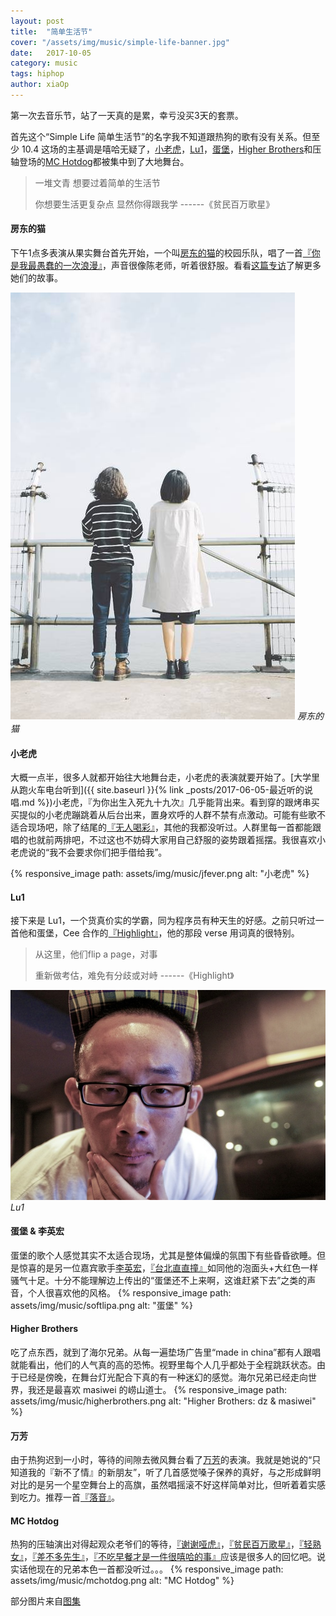 ```yaml
---
layout: post
title:  "简单生活节"
cover: "/assets/img/music/simple-life-banner.jpg"
date:   2017-10-05
category: music
tags: hiphop
author: xiaOp
---
```


第一次去音乐节，站了一天真的是累，幸亏没买3天的套票。

首先这个“Simple Life 简单生活节”的名字我不知道跟热狗的歌有没有关系。但至少 10.4 这场的主基调是嘻哈无疑了，[小老虎](http://i.xiami.com/jfever)，[Lu1](http://i.xiami.com/luirap)，[蛋堡](http://www.xiami.com/artist/bgqsdcca4)，[Higher Brothers](http://i.xiami.com/higherbrothers)和压轴登场的[MC Hotdog](http://www.xiami.com/artist/724)都被集中到了大地舞台。
> 一堆文青 想要过着简单的生活节
>
> 你想要生活更复杂点 显然你得跟我学
> ------《贫民百万歌星》

#### 房东的猫

下午1点多表演从果实舞台首先开始，一个叫[房东的猫](http://i.xiami.com/fangdongdemao)的校园乐队，唱了一首[『你是我最愚蠢的一次浪漫』](http://www.xiami.com/song/1796526633)，声音很像陈老师，听着很舒服。看看[这篇专访](http://dashi.streetvoice.cn/article/%E6%88%BF%E4%B8%9C%E7%9A%84%E7%8C%AB%E8%B6%81%E5%B9%B4%E8%BD%BB%E5%8E%BB%E8%BF%87%E5%96%9C%E6%AC%A2%E7%9A%84%E7%94%9F%E6%B4%BB/)了解更多她们的故事。

![你是我最愚蠢的一次浪漫](/assets/img/music/mao.jpg)
*房东的猫*

#### 小老虎

大概一点半，很多人就都开始往大地舞台走，小老虎的表演就要开始了。[大学里从跑火车电台听到]({{ site.baseurl }}{% link _posts/2017-06-05-最近听的说唱.md %})小老虎，『为你出生入死九十九次』几乎能背出来。看到穿的跟烤串买买提似的小老虎蹦跳着从后台出来，置身欢呼的人群不禁有点激动。可能有些歌不适合现场吧，除了结尾的[『无人喝彩』](http://www.xiami.com/song/1772491213)，其他的我都没听过。人群里每一首都能跟唱的也就前两排吧，不过这也不妨碍大家用自己舒服的姿势跟着摇摆。我很喜欢小老虎说的“我不会要求你们把手借给我”。

{% responsive_image path: assets/img/music/jfever.png alt: "小老虎" %}

#### Lu1

接下来是 Lu1，一个货真价实的学霸，同为程序员有种天生的好感。之前只听过一首他和蛋堡，Cee 合作的[『Highlight』](http://www.xiami.com/song/1776221807)，他的那段 verse 用词真的很特别。

> 从这里，他们flip a page，对事
>
> 重新做考估，难免有分歧或对峙
> ------《Highlight》

![Lu1](/assets/img/music/lu1.jpg)
*Lu1*

#### 蛋堡 & 李英宏

蛋堡的歌个人感觉其实不太适合现场，尤其是整体偏燥的氛围下有些昏昏欲睡。但是惊喜的是另一位嘉宾歌手[李英宏](http://www.xiami.com/artist/yhD1O0b734b)，[『台北直直撞』](http://www.xiami.com/song/mQXlXIcd689)如同他的泡面头+大红色一样骚气十足。十分不能理解边上传出的“蛋堡还不上来啊，这谁赶紧下去”之类的声音，个人很喜欢他的风格。
{% responsive_image path: assets/img/music/softlipa.png alt: "蛋堡" %}

#### Higher Brothers

吃了点东西，就到了海尔兄弟。从每一遍垫场广告里“made in china”都有人跟唱就能看出，他们的人气真的高的恐怖。视野里每个人几乎都处于全程跳跃状态。由于已经是傍晚，在舞台灯光配合下真的有一种迷幻的感觉。海尔兄弟已经走向世界，我还是最喜欢 masiwei 的崂山道士。
{% responsive_image path: assets/img/music/higherbrothers.png alt: "Higher Brothers: dz & masiwei" %}

#### 万芳

由于热狗迟到一小时，等待的间隙去微风舞台看了[万芳](http://dashi.streetvoice.cn/article/20171002/002/)的表演。我就是她说的“只知道我的『新不了情』的新朋友”，听了几首感觉嗓子保养的真好，与之形成鲜明对比的是另一个星空舞台上的高旗，虽然唱摇滚不好这样简单对比，但听着着实感到吃力。推荐一首[『落音』](http://www.xiami.com/song/bf0Ho8u305cd)。

#### MC Hotdog

热狗的压轴演出对得起观众老爷们的等待，[『谢谢哑虎』](http://www.xiami.com/song/erWf62e123)，[『贫民百万歌星』](http://www.xiami.com/song/mQC67x9545a)，[『轻熟女』](http://www.xiami.com/song/8Gi4kAf3809)，[『差不多先生』](http://www.xiami.com/song/bAgql12f94)，[『不吃早餐才是一件很嘻哈的事』](http://www.xiami.com/song/mQC67ycfb9a)应该是很多人的回忆吧。说实话他现在的兄弟本色一首都没听过。。。
{% responsive_image path: assets/img/music/mchotdog.png alt: "MC Hotdog" %}

部分图片来自[图集](http://dashi.streetvoice.cn/article/20171012/001/)
